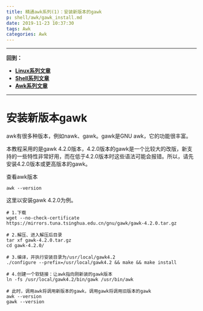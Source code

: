 ```yaml
---
title: 精通awk系列(1)：安装新版本的gawk
p: shell/awk/gawk_install.md
date: 2019-11-23 10:37:30
tags: Awk
categories: Awk
---
```


--------

**回到：**  
- **[Linux系列文章](/linux/index)**  
- **[Shell系列文章](/shell/index)**  
- **[Awk系列文章](/shell/awk/index)**  

--------


# 安装新版本gawk

awk有很多种版本，例如nawk、gawk。gawk是GNU awk，它的功能很丰富。

本教程采用的是gawk 4.2.0版本，4.2.0版本的gawk是一个比较大的改版，新支持的一些特性非常好用，而在低于4.2.0版本时这些语法可能会报错。所以，请先安装4.2.0版本或更高版本的gawk。

查看awk版本

```
awk --version
```

这里以安装gawk 4.2.0为例。

```
# 1.下载
wget --no-check-certificate https://mirrors.tuna.tsinghua.edu.cn/gnu/gawk/gawk-4.2.0.tar.gz

# 2.解压、进入解压后目录
tar xf gawk-4.2.0.tar.gz
cd gawk-4.2.0/

# 3.编译，并执行安装目录为/usr/local/gawk4.2
./configure --prefix=/usr/local/gawk4.2 && make && make install

# 4.创建一个软链接：让awk指向刚新装的gawk版本
ln -fs /usr/local/gawk4.2/bin/gawk /usr/bin/awk

# 此时，调用awk将调用新版本的gawk，调用gawk将调用旧版本的gawk
awk --version
gawk --version
```


